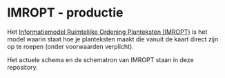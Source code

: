# IMROPT - productie

Het [Informatiemodel Ruimtelijke Ordening Planteksten (IMROPT)](https://www.geonovum.nl/geo-standaarden/ro-standaarden-ruimtelijke-ordening#ROStandaarden) is het model waarin staat hoe je planteksten maakt die vanuit de kaart direct zijn op te roepen (onder voorwaarden verplicht).

Het actuele schema en de schematron van IMROPT staan in deze repository. 
